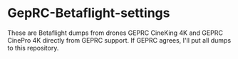 # GepRC-Betaflight-settings

These are Betaflight dumps from drones GEPRC CineKing 4K and GEPRC CinePro 4K directly from GEPRC support. If GEPRC agrees, I'll put all dumps to this repository.
